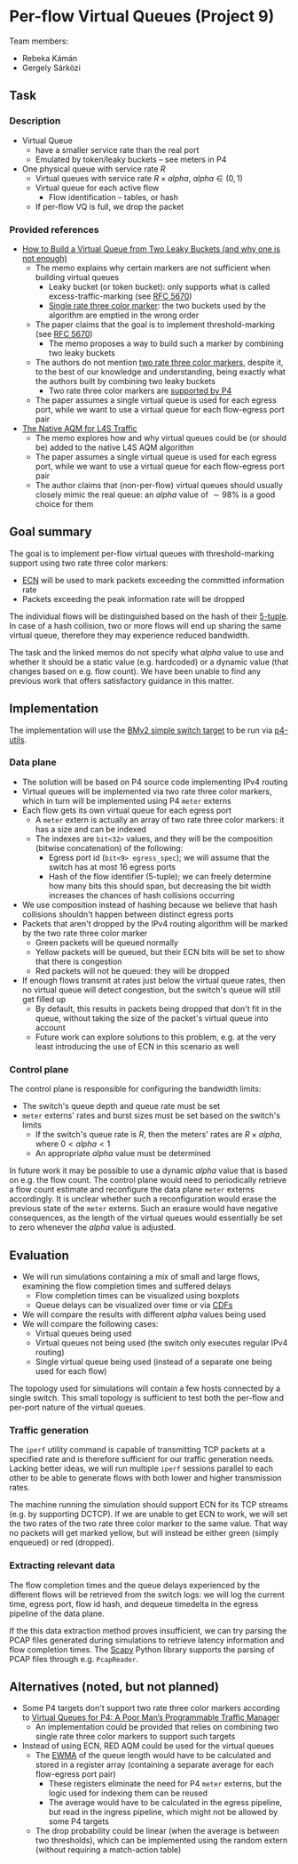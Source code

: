 # Per-flow Virtual Queues (Project 9)

Team members:

- Rebeka Kámán
- Gergely Sárközi

## Task

### Description

- Virtual Queue
  - have a smaller service rate than the real port
  - Emulated by token/leaky buckets – see meters in P4
- One physical queue with service rate $R$
  - Virtual queues with service rate $R \times alpha$, $alpha \in (0,1)$
  - Virtual queue for each active flow
    - Flow identification – tables, or hash
  - If per-flow VQ is full, we drop the packet

### Provided references

- [How to Build a Virtual Queue from Two Leaky Buckets (and why one is not enough)](https://www.bobbriscoe.net/projects/ipe2eqos/pcn/vq2lb/vq2lb_tr.pdf)
  - The memo explains why certain markers are not sufficient when building virtual queues
    - Leaky bucket (or token bucket): only supports what is called excess-traffic-marking (see [RFC 5670](https://datatracker.ietf.org/doc/html/rfc5670))
	- [Single rate three color marker](https://datatracker.ietf.org/doc/html/rfc2697): the two buckets used by the algorithm are emptied in the wrong order
  - The paper claims that the goal is to implement threshold-marking (see [RFC 5670](https://datatracker.ietf.org/doc/html/rfc5670))
	- The memo proposes a way to build such a marker by combining two leaky buckets
  - The authors do not mention [two rate three color markers](https://datatracker.ietf.org/doc/html/rfc2698), despite it, to the best of our knowledge and understanding, being exactly what the authors built by combining two leaky buckets
    - Two rate three color markers are [supported by P4](https://staging.p4.org/p4-spec/p4runtime/v1.3.0/P4Runtime-Spec.html#sec-meterentry-directmeterentry)
  - The paper assumes a single virtual queue is used for each egress port, while we want to use a virtual queue for each flow-egress port pair
- [The Native AQM for L4S Traffic](https://www.bobbriscoe.net/projects/latency/l4saqm_tr.pdf)
  - The memo explores how and why virtual queues could be (or should be) added to the native L4S AQM algorithm
  - The paper assumes a single virtual queue is used for each egress port, while we want to use a virtual queue for each flow-egress port pair
  - The author claims that (non-per-flow) virtual queues should usually closely mimic the real queue: an $alpha$ value of $\sim 98\%$ is a good choice for them

## Goal summary

The goal is to implement per-flow virtual queues with threshold-marking support using two rate three color markers:

- [ECN](https://datatracker.ietf.org/doc/html/rfc3168) will be used to mark packets exceeding the committed information rate
- Packets exceeding the peak information rate will be dropped

The individual flows will be distinguished based on the hash of their [5-tuple](https://nordvpn.com/cybersecurity/glossary/5-tuple/).
In case of a hash collision, two or more flows will end up sharing the same virtual queue, therefore they may experience reduced bandwidth.

The task and the linked memos do not specify what $alpha$ value to use and whether it should be a static value (e.g. hardcoded) or a dynamic value (that changes based on e.g. flow count).
We have been unable to find any previous work that offers satisfactory guidance in this matter.

## Implementation

The implementation will use the [BMv2 simple switch target](https://github.com/p4lang/behavioral-model/blob/main/docs/simple_switch.md) to be run via [p4-utils](https://github.com/nsg-ethz/p4-utils).

### Data plane

- The solution will be based on P4 source code implementing IPv4 routing
- Virtual queues will be implemented via two rate three color markers, which in turn will be implemented using P4 `meter` externs
- Each flow gets its own virtual queue for each egress port
  - A `meter` extern is actually an array of two rate three color markers: it has a size and can be indexed
  - The indexes are `bit<32>` values, and they will be the composition (bitwise concatenation) of the following:
    - Egress port id (`bit<9> egress_spec`); we will assume that the switch has at most 16 egress ports
    - Hash of the flow identifier (5-tuple); we can freely determine how many bits this should span, but decreasing the bit width increases the chances of hash collisions occurring
- We use composition instead of hashing because we believe that hash collisions shouldn't happen between distinct egress ports
- Packets that aren't dropped by the IPv4 routing algorithm will be marked by the two rate three color marker
  - Green packets will be queued normally
  - Yellow packets will be queued, but their ECN bits will be set to show that there is congestion
  - Red packets will not be queued: they will be dropped
- If enough flows transmit at rates just below the virtual queue rates, then no virtual queue will detect congestion, but the switch's queue will still get filled up
  - By default, this results in packets being dropped that don't fit in the queue, without taking the size of the packet's virtual queue into account
  - Future work can explore solutions to this problem, e.g. at the very least introducing the use of ECN in this scenario as well

### Control plane

The control plane is responsible for configuring the bandwidth limits:

- The switch's queue depth and queue rate must be set
- `meter` externs' rates and burst sizes must be set based on the switch's limits
  - If the switch's queue rate is $R$, then the meters' rates are $R \times alpha$, where $0 < alpha < 1$
  - An appropriate $alpha$ value must be determined

In future work it may be possible to use a dynamic $alpha$ value that is based on e.g. the flow count.
The control plane would need to periodically retrieve a flow count estimate and reconfigure the data plane `meter` externs accordingly.
It is unclear whether such a reconfiguration would erase the previous state of the `meter` externs.
Such an erasure would have negative consequences, as the length of the virtual queues would essentially be set to zero whenever the $alpha$ value is adjusted.

## Evaluation

- We will run simulations containing a mix of small and large flows, examining the flow completion times and suffered delays
  - Flow completion times can be visualized using boxplots
  - Queue delays can be visualized over time or via [CDFs](https://en.wikipedia.org/wiki/Cumulative_distribution_function)
- We will compare the results with different $alpha$ values being used
- We will compare the following cases:
  - Virtual queues being used
  - Virtual queues not being used (the switch only executes regular IPv4 routing)
  - Single virtual queue being used (instead of a separate one being used for each flow)

The topology used for simulations will contain a few hosts connected by a single switch.
This small topology is sufficient to test both the per-flow and per-port nature of the virtual queues.

### Traffic generation

The `iperf` utility command is capable of transmitting TCP packets at a specified rate and is therefore sufficient for our traffic generation needs.
Lacking better ideas, we will run multiple `iperf` sessions parallel to each other to be able to generate flows with both lower and higher transmission rates.

The machine running the simulation should support ECN for its TCP streams (e.g. by supporting DCTCP).
If we are unable to get ECN to work, we will set the two rates of the two rate three color marker to the same value.
That way no packets will get marked yellow, but will instead be either green (simply enqueued) or red (dropped).

### Extracting relevant data

The flow completion times and the queue delays experienced by the different flows will be retrieved from the switch logs:
we will log the current time, egress port, flow id hash, and dequeue timedelta in the egress pipeline of the data plane.

If the this data extraction method proves insufficient, we can try parsing the PCAP files generated during simulations to retrieve latency information and flow completion times.
The [Scapy](https://scapy.net/) Python library supports the parsing of PCAP files through e.g. `PcapReader`.

## Alternatives (noted, but not planned)

- Some P4 targets don't support two rate three color markers according to [Virtual Queues for P4: A Poor Man’s Programmable Traffic Manager](https://ieeexplore.ieee.org/abstract/document/9420725)
  - An implementation could be provided that relies on combining two single rate three color markers to support such targets
- Instead of using ECN, RED AQM could be used for the virtual queues
  - The [EWMA](https://en.wikipedia.org/wiki/Exponential_smoothing) of the queue length would have to be calculated and stored in a register array (containing a separate average for each flow-egress port pair)
    - These registers eliminate the need for P4 `meter` externs, but the logic used for indexing them can be reused
	- The average would have to be calculated in the egress pipeline, but read in the ingress pipeline, which might not be allowed by some P4 targets
  - The drop probability could be linear (when the average is between two thresholds), which can be implemented using the random extern (without requiring a match-action table)
